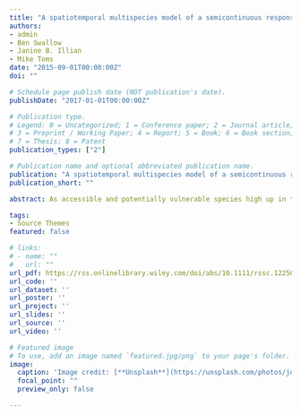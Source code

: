 ```yaml
---
title: "A spatiotemporal multispecies model of a semicontinuous response"
authors:
- admin
- Ben Swallow
- Janine B. Illian
- Mike Toms
date: "2015-09-01T00:00:00Z"
doi: ""

# Schedule page publish date (NOT publication's date).
publishDate: "2017-01-01T00:00:00Z"

# Publication type.
# Legend: 0 = Uncategorized; 1 = Conference paper; 2 = Journal article;
# 3 = Preprint / Working Paper; 4 = Report; 5 = Book; 6 = Book section;
# 7 = Thesis; 8 = Patent
publication_types: ["2"]

# Publication name and optional abbreviated publication name.
publication: "A spatiotemporal multispecies model of a semicontinuous response"
publication_short: ""

abstract: As accessible and potentially vulnerable species high up in the food chain, birds are often used as indicator species to highlight changes in ecosystems. This study focuses on multiple spatially dependent relationships between a raptor (sparrowhawk), a potential prey species (house sparrow) and a sympatric species (collared doves) in space and time. We construct a complex spatiotemporal latent Gaussian model to incorporate both predator–prey and sympatric relationships, which is novel in two ways. First, different types of species interactions are represented by a shared spatiotemporal random effect, which extends existing approaches to multivariate spatial modelling through the use of a joint latent modelling approach. Second, we use a delta–gamma model to capture the semicontinuous nature of the data to model the binary and continuous sections of the response jointly. The results indicate that sparrowhawks have a localized effect on the presence of house sparrows, which could indicate that house sparrows avoid sites where sparrowhawks are present.

tags:
- Source Themes
featured: false

# links:
# - name: ""
#   url: ""
url_pdf: https://rss.onlinelibrary.wiley.com/doi/abs/10.1111/rssc.12250
url_code: ''
url_dataset: ''
url_poster: ''
url_project: ''
url_slides: ''
url_source: ''
url_video: ''

# Featured image
# To use, add an image named `featured.jpg/png` to your page's folder. 
image:
  caption: 'Image credit: [**Unsplash**](https://unsplash.com/photos/jdD8gXaTZsc)'
  focal_point: ""
  preview_only: false

---
```


